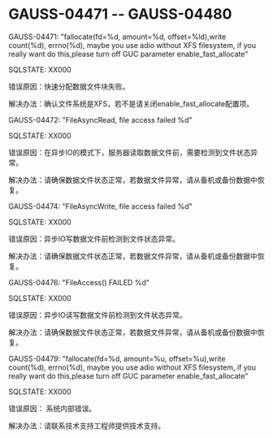 # GAUSS-04471 -- GAUSS-04480<a name="ZH-CN_TOPIC_0302073660"></a>

GAUSS-04471: "fallocate\(fd=%d, amount=%d, offset=%ld\),write count\(%d\), errno\(%d\), maybe you use adio without XFS filesystem, if you really want do this,please turn off GUC parameter enable\_fast\_allocate"

SQLSTATE: XX000

错误原因：快速分配数据文件块失败。

解决办法：确认文件系统是XFS，若不是请关闭enable\_fast\_allocate配置项。

GAUSS-04472: "FileAsyncRead, file access failed %d"

SQLSTATE: XX000

错误原因：在异步IO的模式下，服务器读取数据文件前，需要检测到文件状态异常。

解决办法：请确保数据文件状态正常，若数据文件异常，请从备机或备份数据中恢复。

GAUSS-04474: "FileAsyncWrite, file access failed %d"

SQLSTATE: XX000

错误原因：异步IO写数据文件前检测到文件状态异常。

解决办法：请确保数据文件状态正常，若数据文件异常，请从备机或备份数据中恢复。

GAUSS-04476: "FileAccess\(\) FAILED %d"

SQLSTATE: XX000

错误原因：异步IO读写数据文件前检测到文件状态异常。

解决办法：请确保数据文件状态正常，若数据文件异常，请从备机或备份数据中恢复。

GAUSS-04479: "fallocate\(fd=%d, amount=%u, offset=%u\),write count\(%d\), errno\(%d\), maybe you use adio without XFS filesystem, if you really want do this,please turn off GUC parameter enable\_fast\_allocate"

SQLSTATE: XX000

错误原因： 系统内部错误。

解决办法：请联系技术支持工程师提供技术支持。

